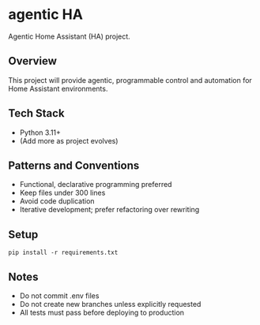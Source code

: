 # agentic HA

Agentic Home Assistant (HA) project.

## Overview
This project will provide agentic, programmable control and automation for Home Assistant environments.

## Tech Stack
- Python 3.11+
- (Add more as project evolves)

## Patterns and Conventions
- Functional, declarative programming preferred
- Keep files under 300 lines
- Avoid code duplication
- Iterative development; prefer refactoring over rewriting

## Setup
```
pip install -r requirements.txt
```

## Notes
- Do not commit .env files
- Do not create new branches unless explicitly requested
- All tests must pass before deploying to production
